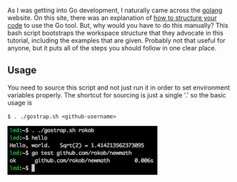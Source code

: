 As I was getting into Go development, I naturally came across the [golang][golang] website.
On this site, there was an explanation of [how to structure your code][golangtut] to use
the Go tool. But, why would you have to do this manually? This bash script bootstraps
the workspace structure that they advocate in this tutorial, including the examples
that are given. Probably not that useful for anyone, but it puts all of the steps you should
follow in one clear place.

## Usage

You need to source this script and not just run it in order to set environment variables
properly. The shortcut for sourcing is just a single '.' so the basic usage is

```
$ . ./gostrap.sh <github-username>
```

![ScreenShot](/usage.png)

[golang]:      http://golang.org
[golangtut]:   http://golang.org/doc/code.html
